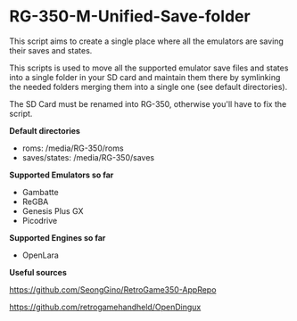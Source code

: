 # RG-350-M-Unified-Save-folder
This script aims to create a single place where all the emulators are saving their saves and states.

This scripts is used to move all the supported emulator save files and states into a single folder in your SD card and maintain them there by symlinking the needed folders merging them into a single one (see default directories).

The SD Card must be renamed into RG-350, otherwise you'll have to fix the script.

**Default directories**
- roms: /media/RG-350/roms
- saves/states: /media/RG-350/saves

**Supported Emulators so far**
- Gambatte
- ReGBA
- Genesis Plus GX
- Picodrive

**Supported Engines so far**
- OpenLara

**Useful sources**

https://github.com/SeongGino/RetroGame350-AppRepo

https://github.com/retrogamehandheld/OpenDingux
